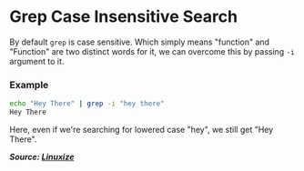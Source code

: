 # Grep Case Insensitive Search

By default `grep` is case sensitive. Which simply means "function" and "Function" are two distinct words for it, we can overcome this by passing `-i` argument to it.

### Example

```bash
echo "Hey There" | grep -i "hey there"
Hey There
```

Here, even if we're searching for lowered case "hey", we still get "Hey There".

**_Source: [Linuxize](https://linuxize.com/post/how-to-use-grep-command-to-search-files-in-linux/#case-insensitive-search)_**
